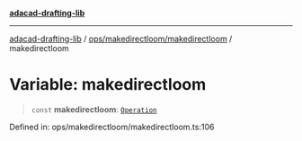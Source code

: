 [**adacad-drafting-lib**](../../../../README.md)

***

[adacad-drafting-lib](../../../../modules.md) / [ops/makedirectloom/makedirectloom](../README.md) / makedirectloom

# Variable: makedirectloom

> `const` **makedirectloom**: [`Operation`](../../../../objects/datatypes/type-aliases/Operation.md)

Defined in: ops/makedirectloom/makedirectloom.ts:106
